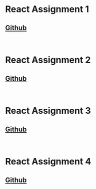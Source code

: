 # **React Assignment 1**
## [Github]()
<br/>

# **React Assignment 2**
## [Github]()
<br/>

# **React Assignment 3**
## [Github]()
<br/>

# **React Assignment 4**
## [Github]()
<br/>

